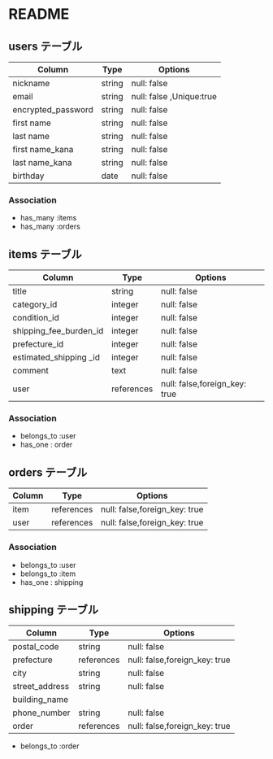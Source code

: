 # README

## users テーブル

| Column             | Type   | Options     |
| ------------------ | ------ | ----------- |
| nickname           | string | null: false |
| email              | string | null: false ,Unique:true|
| encrypted_password | string | null: false |
| first name         | string | null: false |
| last name          | string | null: false |
| first name_kana    | string | null: false |
| last name_kana     | string | null: false |
| birthday           | date   | null: false |

### Association

- has_many :items
- has_many :orders


## items テーブル

| Column                | Type       | Options     |
| --------------------- | ---------  | ----------- |
| title                 | string     | null: false |
| category_id           | integer    | null: false |
| condition_id          | integer    | null: false |
| shipping_fee_burden_id| integer    | null: false |
| prefecture_id         | integer    | null: false |
| estimated_shipping _id| integer    | null: false |
| comment               | text       | null: false |
| user                  | references | null: false,foreign_key: true  |


### Association

- belongs_to :user
- has_one : order



## orders テーブル

| Column      | Type       | Options                        |
| -------     | ---------- | ------------------------------ |
| item        | references | null: false,foreign_key: true  |
| user        | references | null: false,foreign_key: true  |

### Association

- belongs_to :user
- belongs_to :item
- has_one : shipping



## shipping テーブル

| Column        | Type       | Options                        |
| -------       | ---------- | ------------------------------ |
| postal_code   | string     | null: false                    |
| prefecture    | references | null: false,foreign_key: true  |
| city          | string     | null: false                    |
| street_address| string     | null: false                    |
| building_name | 
| phone_number  | string     | null: false                    |
| order         | references | null: false,foreign_key: true  |


- belongs_to :order